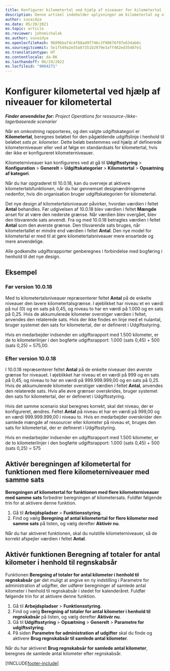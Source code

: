 ```yaml
---
title: Konfigurer kilometertal ved hjælp af niveauer for kilometertal
description: Denne artikel indeholder oplysninger om kilometertal og niveauer for kilometertal.
author: suvaidya
ms.date: 05/20/2021
ms.topic: article
ms.reviewer: johnmichalak
ms.author: suvaidya
ms.openlocfilehash: 9689bbaf4c4f88ad9f746c3f98676f97e634ab6c
ms.sourcegitcommit: 5e1f549a2e55a87351b2979e3aff402ed35487e1
ms.translationtype: HT
ms.contentlocale: da-DK
ms.lasthandoff: 06/29/2022
ms.locfileid: "9064271"
---
```

# <a name="set-up-mileage-using-mileage-rate-tiers"></a>Konfigurer kilometertal ved hjælp af niveauer for kilometertal

_**Finder anvendelse for:** Project Operations for ressource-/ikke-lagerbaserede scenarier_

Når en omkostning rapporteres, og den valgte udgiftskategori er **Kilometertal**, beregnes beløbet for den pågældende udgiftslinje i henhold til beløbet *sats pr. kilometer*. Dette beløb bestemmes ved hjælp af definerede kilometerniveauer eller ved at følge en standardsats for kilometertal, hvis der ikke er konfigureret kilometerniveauer. 

Kilometerniveauer kan konfigureres ved at gå til **Udgiftsstyring** > **Konfiguration** > **Generelt** > **Udgiftskategorier** > **Kilometertal** > **Opsætning af kategori**.

Når du har opgraderet til 10.0.18, kan du overveje at aktivere kilometertalsfunktionen, når du har gennemset designændringerne nedenfor, hvis din organisation bruger udgiftskategorien for kilometertal. 

Det nye design af kilometertalsniveauer påvirker, hvordan værdien i feltet **Antal** behandles. Før udgivelsen af 10.0.18 blev værdien i feltet **Mængde** anset for at være den nederste grænse. Når værdien blev overgået, blev den tilsvarende sats anvendt.  Fra og med 10.0.18 betragtes værdien i feltet **Antal** som den øverste grænse. Den tilsvarende sats bruges, når kilometertallet er mindre end værdien i feltet **Antal**.  Den nye model for kilometertal er med til at gøre kilometertalsniveauer mere ensartede og mere anvendelige.   

Alle godkendte udgiftsrapporter genberegnes i forbindelse med bogføring i henhold til det nye design.

## <a name="example"></a>Eksempel
 
### <a name="before-version-10018"></a>Før version 10.0.18
Med to kilometertalsniveauer repræsenterer feltet **Antal** på de enkelte niveauer den lavere kilometertalsgrænse. I øjeblikket har niveau et en værdi på nul (0) og en sats på 0,45, og niveau to har en værdi på 1.000 og en sats på 0,25. Hvis de akkumulerede kilometer overstiger værdien i feltet, anvendes den relaterede sats. Hvis der ikke findes en linje med et nulantal, bruger systemet den sats for kilometertal, der er defineret i Udgiftsstyring. 
 
Hvis en medarbejder indsender en udgiftsrapport med 1.500 kilometer, er de to kilometerlinjer i den bogførte udgiftsrapport: 1.000 (sats 0,45) + 500 (sats 0,25) = 575,00.

### <a name="after-version-10018"></a>Efter version 10.0.18
I 10.0.18 repræsenterer feltet **Antal** på de enkelte niveauer den øverste grænse for niveauet. I øjeblikket har niveau et en værdi på 999 og en sats på 0,45, og niveau to har en værdi på 999.999.999,00 og en sats på 0,25. Hvis de akkumulerede kilometer overstiger værdien i feltet **Antal**, anvendes den relaterede sats. Hvis alle øvre grænser overskrides, bruger systemet den sats for kilometertal, der er defineret i Udgiftsstyring. 
 
Hvis det samme scenario skal beregnes korrekt, skal det niveau, der er konfigureret, ændres. Feltet **Antal** på niveau et har en værdi på 999,00 og en værdi 999.999.999,00 i niveau to. Hvis en medarbejder overskrider den samlede mængde af ressourcer eller kilometer på niveau et, bruges den sats for kilometertal, der er defineret i Udgiftsstyring. 
  
Hvis en medarbejder indsender en udgiftsrapport med 1.500 kilometer, er de to kilometerlinjer i den bogførte udgiftsrapport: 1.000 (sats 0,45) + 500 (sats 0,25) = 575

## <a name="enable-the-mileage-amount-calculation-for-multiple-mileage-tiers-with-same-rate-feature"></a>Aktivér beregningen af kilometertal for funktionen med flere kilometerniveauer med samme sats

**Beregningen af kilometertal for funktionen med flere kilometerniveauer med samme sats** forbedrer beregningen af kilometersats. Fuldfør følgende trin for at aktivere denne funktion.

1. Gå til **Arbejdspladser** > **Funktionsstyring**. 
2. Find og vælg **Beregning af antal kilometertal for flere kilometer med samme sats** på listen, og vælg derefter **Aktivér nu**.

Når du har aktiveret funktionen, skal du nulstille kilometerniveauer, så de korrekt afspejler værdien i feltet **Antal**. 

## <a name="enable-the-mileage-totals-calculation-by-fiscal-year-feature"></a>Aktivér funktionen Beregning af totaler for antal kilometer i henhold til regnskabsår

Funktionen **Beregning af totaler for antal kilometer i henhold til regnskabsår** gør det muligt at angive en ny indstilling i Parametre for administration af udgifter, der udfører beregninger af samlede antal kilometer i henhold til regnskabsår i stedet for kalenderåret. Fuldfør følgende trin for at aktivere denne funktion.

1. Gå til **Arbejdspladser** > **Funktionsstyring**.
1. Find og vælg **Beregning af totaler for antal kilometer i henhold til regnskabsår** på listen, og vælg derefter **Aktivér nu**.
1. Gå til **Udgiftsstyring** > **Opsætning** > **Generelt** > **Parametre for udgiftsstyring**.
1. På siden **Parametre for administration af udgifter** skal du finde og aktivere **Brug regnskabsår til samlede antal kilometer**.

Når du har aktiveret **Brug regnskabsår for samlede antal kilometer**, beregnes de samlede antal kilometer efter regnskabsår.

[!INCLUDE[footer-include](../includes/footer-banner.md)]
